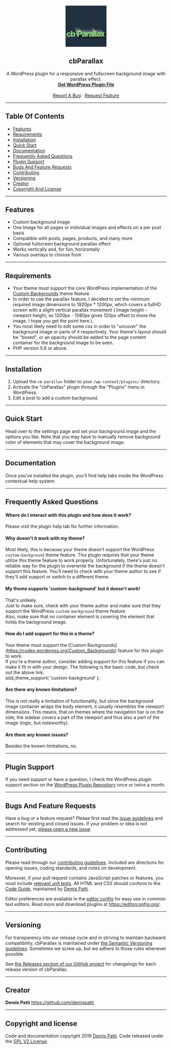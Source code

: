 

<p align="center">
  <a href="https://wordpress.org/plugins/cb-parallax/" target="_blank">
    <img src="/assets/icon-128x128.png" alt="cbParallax Logo" width="128" height="128">
  </a>
</p>

<h2 align="center">cbParallax</h2>
<p align="center">
  A WordPress plugin for a responsive and fullscreen background image with parallax effect.
  <br>
  <a href="https://downloads.wordpress.org/plugin/cb-parallax.zip"><strong>Get WordPress Plugin File</strong></a>
  <br>
  <br>
  <a href="https://github.com/demispatti/cb-parallax/issues/new?template=bug.md">Report A Bug</a>
  ·
  <a href="https://github.com/demispatti/cb-parallax/issues/new?template=feature.md&labels=feature">Request Feature</a>
</p>

---
## Table Of Contents
- [Features](#features)
- [Requirements](#requirements)
- [Installation](#installation)
- [Quick Start](#quick-start)
- [Documentation](#documentation)
- [Frequently Asked Questions](#documentation)
- [Plugin Support](#plugin-support)
- [Bugs And Feature Requests](#bugs-and-feature-requests)
- [Contributing](#contributing)
- [Versioning](#versioning)
- [Creator](#creator)
- [Copyright And License](#copyright-and-license)

---
## Features
- Custom background image
- One Image for all pages or individual images and effects on a per post basis
- Compatible with posts, pages, products, and many more
- Optional fullscreen background parallax effect
- Works vertically and, for fun, horizontally
- Various overlays to choose from

---
## Requirements
* Your theme must support the core WordPress implementation of the [Custom Backgrounds](https://codex.wordpress.org/Custom_Backgrounds) theme feature.  
* In order to use the parallax feature, I decided to set the minimum required image dimensions to 1920px * 1200px, which covers a fullHD screen with a slight vertical parallax movement ( Image height - viewport height, so 1200px - 1080px gives 120px offset to move the image. I hope you get the point here.).  
* You most likely need to edit some css in order to "uncover" the background image or parts of it respectively. Your theme's layout should be "boxed", or an opacity should be added to the page content container for the background image to be seen.  
* PHP version 5.6 or above.

---
## Installation
1. Upload the `cb-parallax` folder to your `/wp-content/plugins/` directory.
2. Activate the "cbParallax" plugin through the "Plugins" menu in WordPress.
3. Edit a post to add a custom background.

---
## Quick Start
Head over to the settings page and set your background image and the options you like.
Note that you may have to manually remove background color of elements that may cover the background image.

---
## Documentation
Once you've installed the plugin, you'll find help tabs inside the WordPress contextual help system.

---
## Frequently Asked Questions
#### Where do I interact with this plugin and how does it work?
Please visit the plugin help tab for further information.

#### Why doesn't it work with my theme?
Most likely, this is because your theme doesn't support the WordPress `custom-background` theme feature.
This plugin requires that your theme utilize this theme feature to work properly.
Unfortunately, there's just no reliable way for the plugin to overwrite the background if the theme doesn't support this feature.
You'll need to check with your theme author to see if they'll add support or switch to a different theme.

#### My theme supports 'custom-background' but it doesn't work!
That's unlikely.  
Just to make sure, check with your theme author and make sure that they support the WordPress `custom-background` theme feature.  
Also, make sure that no container element is covering the element that holds the background image.

#### How do I add support for this in a theme?
Your theme must support the [Custom Backgrounds] (https://codex.wordpress.org/Custom_Backgrounds) feature for this plugin to work.  
If you're a theme author, consider adding support for this feature if you can make it fit in with your design.  The following is the basic code, but check out the above link.  
	add_theme_support( 'custom-background' );

#### Are there any known limitations?
This is not really a limitation of functionality, but since the background image container wraps the body element, it usually resembles the viewport dimensions. This means, that on themes where the navigation bar is on the side, the sidebar covers a part of the viewport and thus also a part of the image (logic, but noteworthy).

#### Are there any known issues?
Besides the known limitations, no.

---
## Plugin Support
If you need support or have a question, I check the WordPress plugin support section on the [WordPress Plugin Repository](https://wordpress.org/support/plugin/cb-parallax/) once or twice a month.

---
## Bugs And Feature Requests
Have a bug or a feature request? Please first read the [issue guidelines](https://github.com/demispatti/cb-parallax/blob/master/.github/CONTRIBUTING.md#using-the-issue-tracker) and search for existing and closed issues. If your problem or idea is not addressed yet, [please open a new issue](https://github.com/demispatti/cb-parallax/issues/new).

---
## Contributing
Please read through our [contributing guidelines](https://github.com/demispatti/cb-parallax/blob/master/.github/CONTRIBUTING.md). Included are directions for opening issues, coding standards, and notes on development.

Moreover, if your pull request contains JavaScript patches or features, you must include [relevant unit tests](https://github.com/demispatti/cb-parallax/tree/master/js/tests). All HTML and CSS should conform to the [Code Guide](https://github.com/demispatti/code-guide), maintained by [Demis Patti](https://github.com/demispatti).

Editor preferences are available in the [editor config](https://github.com/demispatti/cb-parallax/blob/master/.editorconfig) for easy use in common text editors. Read more and download plugins at <https://editorconfig.org/>.

---
## Versioning
For transparency into our release cycle and in striving to maintain backward compatibility, cbParallax is maintained under [the Semantic Versioning guidelines](https://semver.org/). Sometimes we screw up, but we adhere to those rules whenever possible.

See [the Releases section of our GitHub project](https://github.com/demispatti/cb-parallax/releases) for changelogs for each release version of cbParallax.

---
## Creator
**Demis Patti**
<https://github.com/demispatti>

---
## Copyright and license
Code and documentation copyright 2019 [Demis Patti](https://github.com/demispatti/cb-parallax/graphs/contributors). Code released under the [GPL V2 License](https://github.com/demispatti/cb-parallax/blob/master/LICENSE).